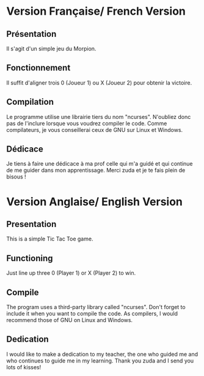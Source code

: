 # Version Française/ French Version

## Présentation

Il s'agit d'un simple jeu du Morpion.

## Fonctionnement

Il suffit d'aligner trois 0 (Joueur 1) ou X (Joueur 2) pour obtenir la victoire.

## Compilation

Le programme utilise une librairie tiers du nom "ncurses". N'oubliez donc pas de l'inclure lorsque vous voudrez compiler le code. Comme compilateurs, je vous conseillerai ceux de GNU sur Linux et Windows.

## Dédicace

Je tiens à faire une dédicace à ma prof celle qui m'a guidé et qui continue de me guider dans mon apprentissage. Merci zuda et je te fais plein de bisous !

# Version Anglaise/ English Version

## Presentation

This is a simple Tic Tac Toe game.

## Functioning

Just line up three 0 (Player 1) or X (Player 2) to win.

## Compile

The program uses a third-party library called "ncurses". Don't forget to include it when you want to compile the code. As compilers, I would recommend those of GNU on Linux and Windows.

## Dedication

I would like to make a dedication to my teacher, the one who guided me and who continues to guide me in my learning. Thank you zuda and I send you lots of kisses!